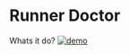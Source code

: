 # Runner Doctor

Whats it do? [![demo](https://github.com/jakelogemann/runner-dr/actions/workflows/demo.yml/badge.svg?branch=main&event=schedule)](https://github.com/jakelogemann/runner-dr/actions/workflows/demo.yml)

